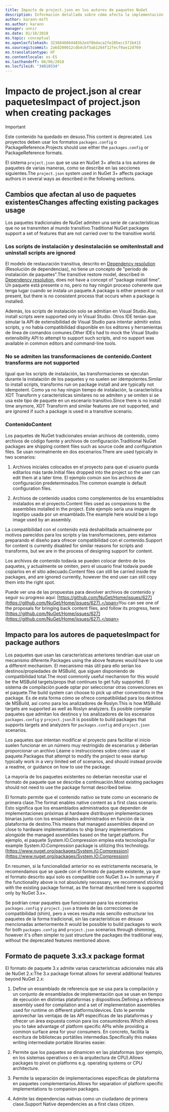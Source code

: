 ```yaml
---
title: Impacto de project.json en los autores de paquetes NuGet
description: Información detallada sobre cómo afecta la implementación de project.json en NuGet 3.x a los autores de paquetes, como las características, el contenido y el formato de paquetes no admitidos.
author: karann-msft
ms.author: karann
manager: unnir
ms.date: 01/18/2018
ms.topic: conceptual
ms.openlocfilehash: 3236846864483b2e4f8bdaca2fe285ecc571b415
ms.sourcegitcommit: 2a6d200012cdb4cbf5ab1264f12fecf9ae12d769
ms.translationtype: HT
ms.contentlocale: es-ES
ms.lasthandoff: 06/06/2018
ms.locfileid: "34818534"
---
```

# <a name="impact-of-projectjson-when-creating-packages"></a><span data-ttu-id="ea45f-103">Impacto de project.json al crear paquetes</span><span class="sxs-lookup"><span data-stu-id="ea45f-103">Impact of project.json when creating packages</span></span>

> [!Important]
> <span data-ttu-id="ea45f-104">Este contenido ha quedado en desuso.</span><span class="sxs-lookup"><span data-stu-id="ea45f-104">This content is deprecated.</span></span> <span data-ttu-id="ea45f-105">Los proyectos deben usar los formatos `packages.config` o PackageReference.</span><span class="sxs-lookup"><span data-stu-id="ea45f-105">Projects should use either the `packages.config` or PackageReference formats.</span></span>

<span data-ttu-id="ea45f-106">El sistema `project.json` que se usa en NuGet 3+ afecta a los autores de paquetes de varias maneras, como se describe en las secciones siguientes.</span><span class="sxs-lookup"><span data-stu-id="ea45f-106">The `project.json` system used in NuGet 3+ affects package authors in several ways as described in the following sections.</span></span>

## <a name="changes-affecting-existing-packages-usage"></a><span data-ttu-id="ea45f-107">Cambios que afectan al uso de paquetes existentes</span><span class="sxs-lookup"><span data-stu-id="ea45f-107">Changes affecting existing packages usage</span></span>

<span data-ttu-id="ea45f-108">Los paquetes tradicionales de NuGet admiten una serie de características que no se transmiten al mundo transitivo.</span><span class="sxs-lookup"><span data-stu-id="ea45f-108">Traditional NuGet packages support a set of features that are not carried over to the transitive world.</span></span>

### <a name="install-and-uninstall-scripts-are-ignored"></a><span data-ttu-id="ea45f-109">Los scripts de instalación y desinstalación se omiten</span><span class="sxs-lookup"><span data-stu-id="ea45f-109">Install and uninstall scripts are ignored</span></span>

<span data-ttu-id="ea45f-110">El modelo de restauración transitiva, descrito en [Dependency resolution](../consume-packages/dependency-resolution.md#dependency-resolution-with-packagereference) (Resolución de dependencias), no tiene un concepto de "período de instalación de paquetes".</span><span class="sxs-lookup"><span data-stu-id="ea45f-110">The transitive restore model, described in [Dependency resolution](../consume-packages/dependency-resolution.md#dependency-resolution-with-packagereference), does not have a concept of "package install time".</span></span> <span data-ttu-id="ea45f-111">Un paquete está presente o no, pero no hay ningún proceso coherente que tenga lugar cuando se instala un paquete.</span><span class="sxs-lookup"><span data-stu-id="ea45f-111">A package is either present or not present, but there is no consistent process that occurs when a package is installed.</span></span>

<span data-ttu-id="ea45f-112">Además, los scripts de instalación solo se admitían en Visual Studio.</span><span class="sxs-lookup"><span data-stu-id="ea45f-112">Also, install scripts were supported only in Visual Studio.</span></span> <span data-ttu-id="ea45f-113">Otros IDE tenían que simular la API de extensibilidad de Visual Studio para intentar admitir estos scripts, y no había compatibilidad disponible en los editores y herramientas de línea de comandos comunes.</span><span class="sxs-lookup"><span data-stu-id="ea45f-113">Other IDEs had to mock the Visual Studio extensibility API to attempt to support such scripts, and no support was available in common editors and command-line tools.</span></span>

### <a name="content-transforms-are-not-supported"></a><span data-ttu-id="ea45f-114">No se admiten las transformaciones de contenido.</span><span class="sxs-lookup"><span data-stu-id="ea45f-114">Content transforms are not supported</span></span>

<span data-ttu-id="ea45f-115">Igual que los scripts de instalación, las transformaciones se ejecutan durante la instalación de los paquetes y no suelen ser idempotentes.</span><span class="sxs-lookup"><span data-stu-id="ea45f-115">Similar to install scripts, transforms run on package install and are typically not idempotent.</span></span> <span data-ttu-id="ea45f-116">Como ya no hay ningún tiempo de instalación, la característica XDT Transform y características similares no se admiten y se omiten si se usa este tipo de paquete en un escenario transitivo.</span><span class="sxs-lookup"><span data-stu-id="ea45f-116">Since there is no install time anymore, XDT Transform and similar features are not supported, and are ignored if such a package is used in a transitive scenario.</span></span>

### <a name="content"></a><span data-ttu-id="ea45f-117">Contenido</span><span class="sxs-lookup"><span data-stu-id="ea45f-117">Content</span></span>

<span data-ttu-id="ea45f-118">Los paquetes de NuGet tradicionales envían archivos de contenido, como archivos de código fuente y archivos de configuración.</span><span class="sxs-lookup"><span data-stu-id="ea45f-118">Traditional NuGet packages are shipping content files such as source code and configuration files.</span></span> <span data-ttu-id="ea45f-119">Se usan normalmente en dos escenarios:</span><span class="sxs-lookup"><span data-stu-id="ea45f-119">There are used typically in two scenarios:</span></span>

1. <span data-ttu-id="ea45f-120">Archivos iniciales colocados en el proyecto para que el usuario pueda editarlos más tarde.</span><span class="sxs-lookup"><span data-stu-id="ea45f-120">Initial files dropped into the project so the user can edit them at a later time.</span></span> <span data-ttu-id="ea45f-121">El ejemplo común son los archivos de configuración predeterminados.</span><span class="sxs-lookup"><span data-stu-id="ea45f-121">The common example is default configuration files.</span></span>

1. <span data-ttu-id="ea45f-122">Archivos de contenido usados como complementos de los ensamblados instalados en el proyecto.</span><span class="sxs-lookup"><span data-stu-id="ea45f-122">Content files used as companions to the assemblies installed in the project.</span></span> <span data-ttu-id="ea45f-123">Este ejemplo sería una imagen de logotipo usada por un ensamblado.</span><span class="sxs-lookup"><span data-stu-id="ea45f-123">The example here would be a logo image used by an assembly.</span></span>

<span data-ttu-id="ea45f-124">La compatibilidad con el contenido está deshabilitada actualmente por motivos parecidos para los scripts y las transformaciones, pero estamos preparando el diseño para ofrecer compatibilidad con el contenido.</span><span class="sxs-lookup"><span data-stu-id="ea45f-124">Support for content is currently disabled for similar reasons for scripts and transforms, but we are in the process of designing support for content.</span></span>

<span data-ttu-id="ea45f-125">Los archivos de contenido todavía se pueden colocar dentro de los paquetes, y actualmente se omiten, pero el usuario final todavía puede copiarlos en el sitio adecuado.</span><span class="sxs-lookup"><span data-stu-id="ea45f-125">Content files can still be carried inside the packages, and are ignored currently, however the end user can still copy them into the right spot.</span></span>

<span data-ttu-id="ea45f-126">Puede ver una de las propuestas para devolver archivos de contenido y seguir su progreso aquí: [https://github.com/NuGet/Home/issues/627](https://github.com/NuGet/Home/issues/627).</span><span class="sxs-lookup"><span data-stu-id="ea45f-126">You can see one of the proposals for bringing back content files, and follow its progress, here: [https://github.com/NuGet/Home/issues/627](https://github.com/NuGet/Home/issues/627).</span></span>

## <a name="impact-for-package-authors"></a><span data-ttu-id="ea45f-127">Impacto para los autores de paquetes</span><span class="sxs-lookup"><span data-stu-id="ea45f-127">Impact for package authors</span></span>

<span data-ttu-id="ea45f-128">Los paquetes que usan las características anteriores tendrían que usar un mecanismo diferente.</span><span class="sxs-lookup"><span data-stu-id="ea45f-128">Packages using the above features would have to use a different mechanism.</span></span> <span data-ttu-id="ea45f-129">El mecanismo más útil para ello serían los destinos/propiedades de MSBuild, que siguen disponiendo de compatibilidad total.</span><span class="sxs-lookup"><span data-stu-id="ea45f-129">The most commonly useful mechanism for this would be the MSBuild targets/props that continues to get fully supported.</span></span> <span data-ttu-id="ea45f-130">El sistema de compilación puede optar por seleccionar otras convenciones en el paquete.</span><span class="sxs-lookup"><span data-stu-id="ea45f-130">The build system can choose to pick up other conventions in the package.</span></span> <span data-ttu-id="ea45f-131">Es de esta forma cómo se ofrece compatibilidad para los destinos de MSBuild, así como para los analizadores de Roslyn.</span><span class="sxs-lookup"><span data-stu-id="ea45f-131">This is how MSBuild targets are supported as well as Roslyn analyzers.</span></span> <span data-ttu-id="ea45f-132">Es posible compilar paquetes que admitan los destinos y los analizadores de los escenarios `packages.config` y `project.json`.</span><span class="sxs-lookup"><span data-stu-id="ea45f-132">It is possible to build packages that supports targets and analyzers for `packages.config` and `project.json` scenarios.</span></span>

<span data-ttu-id="ea45f-133">Los paquetes que intentan modificar el proyecto para facilitar el inicio suelen funcionar en un número muy restringido de escenarios y deberían proporcionar un archivo Léame o instrucciones sobre cómo usar el paquete.</span><span class="sxs-lookup"><span data-stu-id="ea45f-133">Packages that attempt to modify the project to ease startup typically work in a very limited set of scenarios, and should instead provide a readme, or guidance on how to use the package.</span></span>

<span data-ttu-id="ea45f-134">La mayoría de los paquetes existentes no deberían necesitar usar el formato de paquete que se describe a continuación.</span><span class="sxs-lookup"><span data-stu-id="ea45f-134">Most existing packages should not need to use the package format described below.</span></span>

<span data-ttu-id="ea45f-135">El formato permite que el contenido nativo se trate como un escenario de primera clase.</span><span class="sxs-lookup"><span data-stu-id="ea45f-135">The format enables native content as a first class scenario.</span></span> <span data-ttu-id="ea45f-136">Esto significa que los ensamblados administrados que dependen de implementaciones próximas al hardware distribuyen implementaciones binarias junto con los ensamblados administrados en función de la plataforma de destino.</span><span class="sxs-lookup"><span data-stu-id="ea45f-136">This means that managed assemblies depend on close to hardware implementations to ship binary implementations alongside the managed assemblies based on the target platform.</span></span> <span data-ttu-id="ea45f-137">Por ejemplo, el paquete System.IO.Compression emplea esta tecnología.</span><span class="sxs-lookup"><span data-stu-id="ea45f-137">For example System.IO.Compression package is utilizing this technology.</span></span> [https://www.nuget.org/packages/System.IO.Compression](https://www.nuget.org/packages/System.IO.Compression)

<span data-ttu-id="ea45f-138">En resumen, si la funcionalidad anterior no es estrictamente necesaria, le recomendamos que se quede con el formato de paquete existente, ya que el formato descrito aquí solo es compatible con NuGet 3.x+.</span><span class="sxs-lookup"><span data-stu-id="ea45f-138">In summary if the functionality above is not absolutely necessary, we recommend sticking with the existing package format, as the format described here is supported only by NuGet 3.x+.</span></span>

<span data-ttu-id="ea45f-139">Se podrían crear paquetes que funcionaran para los escenarios `packages.config` y `project.json` a través de las correcciones de compatibilidad (shim), pero a veces resulta más sencillo estructurar los paquetes de la forma tradicional, sin las características en desuso mencionadas anteriormente.</span><span class="sxs-lookup"><span data-stu-id="ea45f-139">It would be possible to build packages to work for both `packages.config` and `project.json` scenarios through shimming, however it's often simpler to just structure the packages the traditional way, without the deprecated features mentioned above.</span></span>

## <a name="3x-package-format"></a><span data-ttu-id="ea45f-140">Formato de paquete 3.x</span><span class="sxs-lookup"><span data-stu-id="ea45f-140">3.x package format</span></span>

<span data-ttu-id="ea45f-141">El formato de paquete 3.x admite varias características adicionales más allá de NuGet 2.x:</span><span class="sxs-lookup"><span data-stu-id="ea45f-141">The 3.x package format allows for several additional features beyond NuGet 2.x:</span></span>

1. <span data-ttu-id="ea45f-142">Define un ensamblado de referencia que se usa para la compilación y un conjunto de ensamblados de implementación que se usan en tiempo de ejecución en distintas plataformas y dispositivos.</span><span class="sxs-lookup"><span data-stu-id="ea45f-142">Defining a reference assembly used for compilation and a set of implementation assemblies used for runtime on different platforms/devices.</span></span> <span data-ttu-id="ea45f-143">Esto le permite aprovechar las ventajas de las API específicas de las plataformas y ofrecer un área expuesta común para los consumidores.</span><span class="sxs-lookup"><span data-stu-id="ea45f-143">Which allows you to take advantage of platform specific APIs while providing a common surface area for your consumers.</span></span> <span data-ttu-id="ea45f-144">En concreto, facilita la escritura de bibliotecas portátiles intermedias.</span><span class="sxs-lookup"><span data-stu-id="ea45f-144">Specifically this makes writing intermediate portable libraries easier.</span></span>

1. <span data-ttu-id="ea45f-145">Permite que los paquetes se dinamicen en las plataformas (por ejemplo, en los sistemas operativos o en la arquitectura de CPU).</span><span class="sxs-lookup"><span data-stu-id="ea45f-145">Allows packages to pivot on platforms e.g. operating systems or CPU architecture.</span></span>

1. <span data-ttu-id="ea45f-146">Permite la separación de implementaciones específicas de plataforma en paquetes complementarios.</span><span class="sxs-lookup"><span data-stu-id="ea45f-146">Allows for separation of platform specific implementations to companion packages.</span></span>

1. <span data-ttu-id="ea45f-147">Admite las dependencias nativas como un ciudadano de primera clase.</span><span class="sxs-lookup"><span data-stu-id="ea45f-147">Support Native dependencies as a first class citizen.</span></span>

